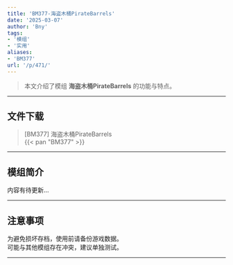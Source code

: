 ```yaml
---
title: 'BM377-海盗木桶PirateBarrels'
date: '2025-03-07'
author: 'Bny'
tags:
- '模组'
- '实用'
aliases:
- 'BM377'
url: '/p/471/'
---
```


> 本文介绍了模组 **海盗木桶PirateBarrels** 的功能与特点。

---

## 文件下载

> [BM377] 海盗木桶PirateBarrels  
{{< pan "BM377" >}}  

---

## 模组简介

>  
内容有待更新...  

---

## 注意事项

>  
为避免损坏存档，使用前请备份游戏数据。  
可能与其他模组存在冲突，建议单独测试。  

---

